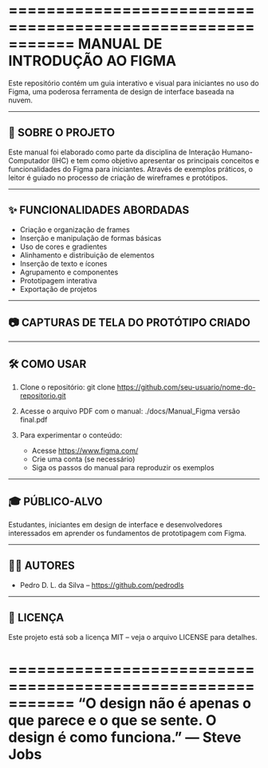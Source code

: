 ===========================================================
             MANUAL DE INTRODUÇÃO AO FIGMA
===========================================================

Este repositório contém um guia interativo e visual para
iniciantes no uso do Figma, uma poderosa ferramenta de
design de interface baseada na nuvem.

-----------------------------------------------------------
📘 SOBRE O PROJETO
-----------------------------------------------------------
Este manual foi elaborado como parte da disciplina de 
Interação Humano-Computador (IHC) e tem como objetivo
apresentar os principais conceitos e funcionalidades do
Figma para iniciantes. Através de exemplos práticos, o 
leitor é guiado no processo de criação de wireframes e
protótipos.

-----------------------------------------------------------
✨ FUNCIONALIDADES ABORDADAS
-----------------------------------------------------------
- Criação e organização de frames
- Inserção e manipulação de formas básicas
- Uso de cores e gradientes
- Alinhamento e distribuição de elementos
- Inserção de texto e ícones
- Agrupamento e componentes
- Prototipagem interativa
- Exportação de projetos

-----------------------------------------------------------
📷 CAPTURAS DE TELA DO PROTÓTIPO CRIADO
-----------------------------------------------------------


-----------------------------------------------------------
🛠️ COMO USAR
-----------------------------------------------------------
1. Clone o repositório:
   git clone https://github.com/seu-usuario/nome-do-repositorio.git

2. Acesse o arquivo PDF com o manual:
   ./docs/Manual_Figma versão final.pdf

3. Para experimentar o conteúdo:
   - Acesse https://www.figma.com/
   - Crie uma conta (se necessário)
   - Siga os passos do manual para reproduzir os exemplos

-----------------------------------------------------------
🎓 PÚBLICO-ALVO
-----------------------------------------------------------
Estudantes, iniciantes em design de interface e 
desenvolvedores interessados em aprender os fundamentos de 
prototipagem com Figma.

-----------------------------------------------------------
👨‍💻 AUTORES
-----------------------------------------------------------
- Pedro D. L. da Silva – https://github.com/pedrodls

-----------------------------------------------------------
📄 LICENÇA
-----------------------------------------------------------
Este projeto está sob a licença MIT – veja o arquivo 
LICENSE para detalhes.

===========================================================
“O design não é apenas o que parece e o que se sente. 
O design é como funciona.” — Steve Jobs
===========================================================
